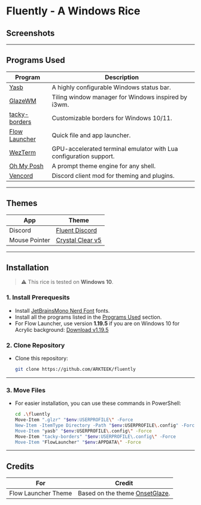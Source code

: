 # Fluently - A Windows Rice

## Screenshots

--- 
## Programs Used

| Program | Description |
|--------|-------------|
| [Yasb](https://github.com/amnweb/yasb) | A highly configurable Windows status bar. |
| [GlazeWM](https://github.com/glzr-io/glazewm) | Tiling window manager for Windows inspired by i3wm. |
| [tacky-borders](https://github.com/lukeyou05/tacky-borders) | Customizable borders for Windows 10/11. |
| [Flow Launcher](https://github.com/Flow-Launcher/Flow.Launcher) | Quick file and app launcher. |
| [WezTerm](https://wezfurlong.org/wezterm/) | GPU-accelerated terminal emulator with Lua configuration support. |
| [Oh My Posh](https://ohmyposh.dev/) | A prompt theme engine for any shell. |
| [Vencord](https://vencord.dev/) | Discord client mod for theming and plugins. |

---

## Themes

| App | Theme |
|--------|-------------|
| Discord | [Fluent Discord](https://github.com/TakosThings/Fluent-Discord) |
| Mouse Pointer | [Crystal Clear v5](https://www.deviantart.com/biueguy/art/Crystal-Clear-v5-Material-Dark-553375346) |

---

## Installation

> ⚠️ This rice is tested on **Windows 10**.

### 1. Install Prerequesits
- Install [JetBrainsMono Nerd Font](https://www.nerdfonts.com/font-downloads) fonts.
- Install all the programs listed in the [Programs Used](#programs-used) section.
- For Flow Launcher, use version **1.19.5** if you are on Windows 10 for Acrylic background: [Download v1.19.5](https://github.com/Flow-Launcher/Flow.Launcher/releases/tag/v1.19.5)

### 2. Clone Repository
- Clone this repository:
  ```bash
  git clone https://github.com/ARKTEEK/fluently
---

### 3. Move Files
- For easier installation, you can use these commands in PowerShell:
    ```bash
    cd .\fluently
    Move-Item ".glzr" "$env:USERPROFILE\" -Force
    New-Item -ItemType Directory -Path "$env:USERPROFILE\.config" -Force
    Move-Item "yasb" "$env:USERPROFILE\.config\" -Force
    Move-Item "tacky-borders" "$env:USERPROFILE\.config\" -Force
    Move-Item "FlowLauncher" "$env:APPDATA\" -Force
---

## Credits

| For | Credit |
|--------|-------------|
| Flow Launcher Theme | Based on the theme [OnsetGlaze](https://github.com/abhidahal/onsetGlaze.flow). |